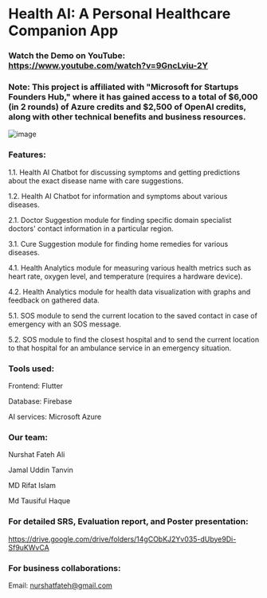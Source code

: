 # Health AI: A Personal Healthcare Companion App
### Watch the Demo on YouTube: https://www.youtube.com/watch?v=9GncLviu-2Y

### Note: This project is affiliated with "Microsoft for Startups Founders Hub," where it has gained access to a total of $6,000 (in 2 rounds) of Azure credits and $2,500 of OpenAI credits, along with other technical benefits and business resources.
![image](https://github.com/user-attachments/assets/e08cb9ca-6160-4635-8b40-df9607bcd6ea)

### Features: 

1.1. Health AI Chatbot for discussing symptoms and getting predictions about the exact disease name with care suggestions.

1.2. Health AI Chatbot for information and symptoms about various diseases.

2.1. Doctor Suggestion module for finding specific domain specialist doctors' contact information in a particular region.

3.1. Cure Suggestion module for finding home remedies for various diseases.

4.1. Health Analytics module for measuring various health metrics such as heart rate, oxygen level, and temperature (requires a hardware device).

4.2. Health Analytics module for health data visualization with graphs and feedback on gathered data.

5.1. SOS module to send the current location to the saved contact in case of emergency with an SOS message.

5.2. SOS module to find the closest hospital and to send the current location to that hospital for an ambulance service in an emergency situation.

### Tools used: 

Frontend: Flutter

Database: Firebase

AI services: Microsoft Azure


### Our team:

Nurshat Fateh Ali

Jamal Uddin Tanvin

MD Rifat Islam

Md Tausiful Haque


### For detailed SRS, Evaluation report, and Poster presentation: 
https://drive.google.com/drive/folders/14gCObKJ2Yv035-dUbye9Di-Sf9uKWvCA

### For business collaborations:
Email: nurshatfateh@gmail.com
